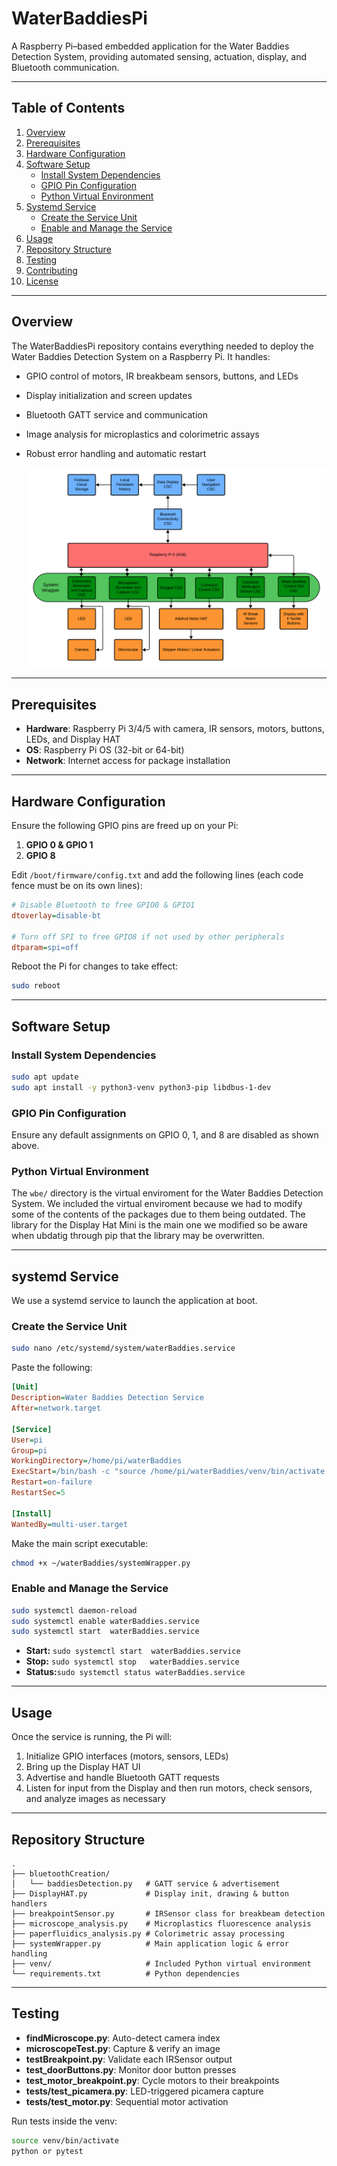 # WaterBaddiesPi

A Raspberry Pi–based embedded application for the Water Baddies Detection System, providing automated sensing, actuation, display, and Bluetooth communication.

---

## Table of Contents

1. [Overview](#overview)  
2. [Prerequisites](#prerequisites)  
3. [Hardware Configuration](#hardware-configuration)  
4. [Software Setup](#software-setup)  
   - [Install System Dependencies](#install-system-dependencies)  
   - [GPIO Pin Configuration](#gpio-pin-configuration)  
   - [Python Virtual Environment](#python-virtual-environment)  
5. [Systemd Service](#systemd-service)  
   - [Create the Service Unit](#create-the-service-unit)  
   - [Enable and Manage the Service](#enable-and-manage-the-service)  
6. [Usage](#usage)  
7. [Repository Structure](#repository-structure)  
8. [Testing](#testing)  
9. [Contributing](#contributing)  
10. [License](#license)  

---

## Overview

The WaterBaddiesPi repository contains everything needed to deploy the Water Baddies Detection System on a Raspberry Pi. It handles:

- GPIO control of motors, IR breakbeam sensors, buttons, and LEDs  
- Display initialization and screen updates  
- Bluetooth GATT service and communication  
- Image analysis for microplastics and colorimetric assays  
- Robust error handling and automatic restart

  ![System Diagram](./April%202025%20Software%20Architecture%20Diagram.png)
---

## Prerequisites

- **Hardware**: Raspberry Pi 3/4/5 with camera, IR sensors, motors, buttons, LEDs, and Display HAT  
- **OS**: Raspberry Pi OS (32-bit or 64-bit)  
- **Network**: Internet access for package installation  

---

## Hardware Configuration

Ensure the following GPIO pins are freed up on your Pi:

1. **GPIO 0 & GPIO 1**  
2. **GPIO 8**  

Edit `/boot/firmware/config.txt` and add the following lines (each code fence must be on its own lines):

```ini
# Disable Bluetooth to free GPIO0 & GPIO1
dtoverlay=disable-bt

# Turn off SPI to free GPIO8 if not used by other peripherals
dtparam=spi=off
```

Reboot the Pi for changes to take effect:

```bash
sudo reboot
```

---

## Software Setup

### Install System Dependencies

```bash
sudo apt update
sudo apt install -y python3-venv python3-pip libdbus-1-dev
```

### GPIO Pin Configuration

Ensure any default assignments on GPIO 0, 1, and 8 are disabled as shown above.

### Python Virtual Environment

The `wbe/` directory is the virtual enviroment for the Water Baddies Detection System. We included the virtual enviroment because we had to modify some of the contents of the packages due to them being outdated. The library for the Display Hat Mini is the main one we modified so be aware when ubdatig through pip that the library may be overwritten.

---

## systemd Service

We use a systemd service to launch the application at boot.

### Create the Service Unit

```bash
sudo nano /etc/systemd/system/waterBaddies.service
```

Paste the following:
```ini
[Unit]
Description=Water Baddies Detection Service
After=network.target

[Service]
User=pi
Group=pi
WorkingDirectory=/home/pi/waterBaddies
ExecStart=/bin/bash -c "source /home/pi/waterBaddies/venv/bin/activate && python3 /home/pi/waterBaddies/systemWrapper.py"
Restart=on-failure
RestartSec=5

[Install]
WantedBy=multi-user.target
```

Make the main script executable:
```bash
chmod +x ~/waterBaddies/systemWrapper.py
```

### Enable and Manage the Service

```bash
sudo systemctl daemon-reload
sudo systemctl enable waterBaddies.service
sudo systemctl start  waterBaddies.service
```

- **Start:** `sudo systemctl start  waterBaddies.service`  
- **Stop:**  `sudo systemctl stop   waterBaddies.service`  
- **Status:**`sudo systemctl status waterBaddies.service`  

---

## Usage

Once the service is running, the Pi will:

1. Initialize GPIO interfaces (motors, sensors, LEDs)  
2. Bring up the Display HAT UI  
3. Advertise and handle Bluetooth GATT requests  
4. Listen for input from the Display and then run motors, check sensors, and analyze images as necessary 

---

## Repository Structure

```
.
├── bluetoothCreation/
│   └── baddiesDetection.py   # GATT service & advertisement
├── DisplayHAT.py             # Display init, drawing & button handlers
├── breakpointSensor.py       # IRSensor class for breakbeam detection
├── microscope_analysis.py    # Microplastics fluorescence analysis
├── paperfluidics_analysis.py # Colorimetric assay processing
├── systemWrapper.py          # Main application logic & error handling
├── venv/                     # Included Python virtual environment
└── requirements.txt          # Python dependencies
```

---

## Testing

- **findMicroscope.py**: Auto-detect camera index  
- **microscopeTest.py**: Capture & verify an image  
- **testBreakpoint.py**: Validate each IRSensor output  
- **test_doorButtons.py**: Monitor door button presses  
- **test_motor_breakpoint.py**: Cycle motors to their breakpoints  
- **tests/test_picamera.py**: LED-triggered picamera capture  
- **tests/test_motor.py**: Sequential motor activation  

Run tests inside the venv:
```bash
source venv/bin/activate
python or pytest
```
